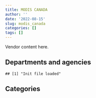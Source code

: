 ```yaml
---
title: MODIS CANADA
author: ''
date: '2022-08-15'
slug: modis_canada
categories: []
tags: []
---
```


<script src="/rmarkdown-libs/htmlwidgets/htmlwidgets.js"></script>
<link href="/rmarkdown-libs/datatables-css/datatables-crosstalk.css" rel="stylesheet" />
<script src="/rmarkdown-libs/datatables-binding/datatables.js"></script>
<script src="/rmarkdown-libs/jquery/jquery-3.6.0.min.js"></script>
<link href="/rmarkdown-libs/dt-core-bootstrap/css/dataTables.bootstrap.min.css" rel="stylesheet" />
<link href="/rmarkdown-libs/dt-core-bootstrap/css/dataTables.bootstrap.extra.css" rel="stylesheet" />
<script src="/rmarkdown-libs/dt-core-bootstrap/js/jquery.dataTables.min.js"></script>
<script src="/rmarkdown-libs/dt-core-bootstrap/js/dataTables.bootstrap.min.js"></script>
<link href="/rmarkdown-libs/crosstalk/css/crosstalk.min.css" rel="stylesheet" />
<script src="/rmarkdown-libs/crosstalk/js/crosstalk.min.js"></script>
<script src="/rmarkdown-libs/htmlwidgets/htmlwidgets.js"></script>
<link href="/rmarkdown-libs/datatables-css/datatables-crosstalk.css" rel="stylesheet" />
<script src="/rmarkdown-libs/datatables-binding/datatables.js"></script>
<script src="/rmarkdown-libs/jquery/jquery-3.6.0.min.js"></script>
<link href="/rmarkdown-libs/dt-core-bootstrap/css/dataTables.bootstrap.min.css" rel="stylesheet" />
<link href="/rmarkdown-libs/dt-core-bootstrap/css/dataTables.bootstrap.extra.css" rel="stylesheet" />
<script src="/rmarkdown-libs/dt-core-bootstrap/js/jquery.dataTables.min.js"></script>
<script src="/rmarkdown-libs/dt-core-bootstrap/js/dataTables.bootstrap.min.js"></script>
<link href="/rmarkdown-libs/crosstalk/css/crosstalk.min.css" rel="stylesheet" />
<script src="/rmarkdown-libs/crosstalk/js/crosstalk.min.js"></script>

Vendor content here.

## Departments and agencies

    ## [1] "Init file loaded"

<div id="htmlwidget-1" style="width:100%;height:auto;" class="datatables html-widget"></div>
<script type="application/json" data-for="htmlwidget-1">{"x":{"style":"bootstrap","filter":"none","vertical":false,"data":[["<a href=\"/departments/aafc-aac/\">Agriculture and Agri-Food Canada | Agriculture et Agroalimentaire Canada<\/a>","<a href=\"/departments/cbsa-asfc/\">Canada Border Services Agency | Agence des services frontaliers du Canada<\/a>","<a href=\"/departments/cer-rec/\">Canada Energy Regulator | La Régie de l’énergie du Canada<\/a>","<a href=\"/departments/chrc-ccdp/\">Canadian Human Rights Commission | Commission canadienne des droits de la personne<\/a>","<a href=\"/departments/cic/\">Immigration, Refugees and Citizenship Canada | Immigration, Réfugiés et Citoyenneté Canada<\/a>","<a href=\"/departments/cra-arc/\">Canada Revenue Agency | Agence du revenu du Canada<\/a>","<a href=\"/departments/csc-scc/\">Correctional Service of Canada | Service correctionnel du Canada<\/a>","<a href=\"/departments/cta-otc/\">Canadian Transportation Agency | Office des transports du Canada<\/a>","<a href=\"/departments/dfatd-maecd/\">Global Affairs Canada | Affaires mondiales Canada<\/a>","<a href=\"/departments/dfo-mpo/\">Fisheries and Oceans Canada | Pêches et Océans Canada<\/a>","<a href=\"/departments/dnd-mdn/\">National Defence | Défense nationale<\/a>","<a href=\"/departments/elections/\">Elections Canada | Élections Canada<\/a>","<a href=\"/departments/hc-sc/\">Health Canada | Santé Canada<\/a>","<a href=\"/departments/ic/\">Innovation, Science and Economic Development Canada | Innovation, Sciences et Développement économique Canada<\/a>","<a href=\"/departments/jus/\">Department of Justice Canada | Ministère de la Justice Canada<\/a>","<a href=\"/departments/lac-bac/\">Library and Archives Canada | Bibliothèque et Archives Canada<\/a>","<a href=\"/departments/nrcan-rncan/\">Natural Resources Canada | Ressources naturelles Canada<\/a>","<a href=\"/departments/pc/\">Parks Canada | Parcs Canada<\/a>","<a href=\"/departments/pco-bcp/\">Privy Council Office | Bureau du Conseil privé<\/a>","<a href=\"/departments/ps-sp/\">Public Safety Canada | Sécurité publique Canada<\/a>","<a href=\"/departments/psc-cfp/\">Public Service Commission of Canada | Commission de la fonction publique du Canada<\/a>","<a href=\"/departments/pwgsc-tpsgc/\">Public Services and Procurement Canada | Services publics et Approvisionnement Canada<\/a>","<a href=\"/departments/rcmp-grc/\">Royal Canadian Mounted Police | Gendarmerie royale du Canada<\/a>","<a href=\"/departments/ssc-spc/\">Shared Services Canada | Services partagés Canada<\/a>"],["$   420,949.41","$ 1,678,582.29","$   492,027.32","$    81,481.51","$ 4,239,330.29","$11,066,667.66","$ 3,643,510.90","$   151,407.35",null,null,"$11,379,281.01","$ 1,143,392.83","$   419,116.71","$ 2,081,536.21","$   435,890.98","$   419,504.48",null,"$    54,741.51",null,"$    96,321.57","$   502,782.36","$    10,721.86","$ 2,242,879.33","$ 4,839,664.99"],["$   787,930.94","$   992,568.47","$ 2,306,324.56","$    81,481.51","$ 7,028,487.73","$ 2,579,493.78","$ 3,643,510.90","$   151,407.35","$ 1,075,423.17","$   712,685.90","$15,412,608.36","$    24,671.11",null,"$ 2,362,746.96","$   458,502.04","$   720,738.66","$    72,295.44",null,null,"$    48,292.73","$   502,782.36","$ 8,127,700.95","$ 2,751,954.88","$ 6,611,085.94"],["$   790,089.65","$ 2,724,337.93","$ 2,416,143.32","$    27,234.92","$ 8,835,911.29",null,"$ 3,653,493.13","$   151,822.16","$   116,170.37","$   642,647.96","$20,096,821.59","$    24,205.35",null,"$ 1,988,878.51","$   459,758.21","$   722,076.06","$   359,679.65",null,"$   105,756.70",null,"$ 1,294,097.60","$ 3,543,626.35","$ 4,399,419.47","$ 6,585,424.52"],["$   402,107.10","$ 2,106,986.58","$ 1,975,023.45",null,"$ 8,488,813.40",null,"$ 3,643,510.90",null,"$   445,709.31","$ 1,308,543.48","$21,769,364.81","$    26,138.91",null,"$ 2,834,337.88","$   458,502.04","$   488,151.02","$   293,548.03",null,"$   485,658.50",null,"$   726,866.70","$ 1,422,703.07","$ 4,330,645.05","$ 1,685,465.23"]],"container":"<table class=\"table table-striped table-hover row-border order-column display\">\n  <thead>\n    <tr>\n      <th>Department<\/th>\n      <th>2017-2018<\/th>\n      <th>2018-2019<\/th>\n      <th>2019-2020<\/th>\n      <th>2020-2021<\/th>\n    <\/tr>\n  <\/thead>\n<\/table>","options":{"order":[[4,"desc"]],"pageLength":10,"autoWidth":true,"columnDefs":[],"orderClasses":false}},"evals":[],"jsHooks":[]}</script>

## Categories

<div id="htmlwidget-2" style="width:100%;height:auto;" class="datatables html-widget"></div>
<script type="application/json" data-for="htmlwidget-2">{"x":{"style":"bootstrap","filter":"none","vertical":false,"data":[["<a href=\"/categories/1_facilities_and_construction/\">1_facilities_and_construction<\/a>","<a href=\"/categories/11_defence/\">11_defence<\/a>","<a href=\"/categories/2_professional_services/\">2_professional_services<\/a>","<a href=\"/categories/3_information_technology/\">3_information_technology<\/a>"],[null,"$ 3,271,959.80","$ 9,016,663.01","$33,111,167.78"],["$    91,229.22","$ 6,975,300.86","$ 9,331,459.66","$40,054,704.01"],["$   230,275.15","$ 7,086,010.75","$13,656,082.46","$37,965,226.37"],["$   229,645.98","$ 7,240,117.69","$15,448,895.50","$29,973,416.31"]],"container":"<table class=\"table table-striped table-hover row-border order-column display\">\n  <thead>\n    <tr>\n      <th>Category<\/th>\n      <th>2017-2018<\/th>\n      <th>2018-2019<\/th>\n      <th>2019-2020<\/th>\n      <th>2020-2021<\/th>\n    <\/tr>\n  <\/thead>\n<\/table>","options":{"order":[[4,"desc"]],"pageLength":20,"autoWidth":true,"columnDefs":[],"orderClasses":false,"lengthMenu":[10,20,25,50,100]}},"evals":[],"jsHooks":[]}</script>
